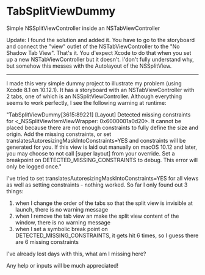 # TabSplitViewDummy
Simple NSSplitViewController inside an NSTabViewController

Update: I found the solution and added it. You have to go to the storyboard and connect the "view" outlet of the    NSTabViewController to the "No Shadow Tab View". That's it. You d'expect Xcode to do that when you set up a new NSTabViewController but it doesn't. I'don't fully understand why, but somehow this messes with the Autolayout of the NSSplitView.

---------------------------------------------------------------------------------------------------------------------------

I made this very simple dummy project to illustrate my problem (using Xcode 8.1 on 10.12.1).
It has a storyboard with an NSTabViewController with 2 tabs, one of which is an NSSplitViewController.
Although everything seems to work perfectly, I see the following warning at runtime:

"TabSplitViewDummy[3615:89221] [Layout] Detected missing constraints for <_NSSplitViewItemViewWrapper: 0x6000001a0d20>.
It cannot be placed because there are not enough constraints to fully define the size and origin.
Add the missing constraints, or set translatesAutoresizingMaskIntoConstraints=YES and constraints will be generated for you.
If this view is laid out manually on macOS 10.12 and later, you may choose to not call [super layout] from your override.
Set a breakpoint on DETECTED_MISSING_CONSTRAINTS to debug. This error will only be logged once."

I've tried to set translatesAutoresizingMaskIntoConstraints=YES for all views as well as setting constraints - nothing worked.
So far I only found out 3 things:

1. when I change the order of the tabs so that the split view is invisible at launch, there is no warning message
2. when I remove the tab view an make the split view content of the window, there is no warning message
3. when I set a symbolic break point on DETECTED_MISSING_CONSTRAINTS, it gets hit 6 times, so I guess there are 6 missing constraints

I've already lost days with this, what am I missing here?

Any help or inputs will be much appreciated!
